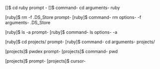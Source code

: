 []$ cd ruby
prompt - []$
command- cd
arguments- ruby

[ruby]$ rm -f .DS_Store
prompt- [ruby]$
command- rm options- -f
arguments- .DS_Store

[ruby]$ ls -a
prompt- [ruby]$
command- ls
options- -a

[ruby]$ cd projects/
prompt- [ruby]$
command- cd
arguments- projects/

[projects]$ pwdex
prompt- [projects]$
command- pwd

[projects]$
prompt- [projects]$
cursor-
